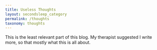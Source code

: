 ```yaml
---
title: Useless Thoughts
layout: secondsleep_category
permalink: /thoughts
taxonomy: thoughts
---
```

This is the least relevant part of this blog. My therapist suggested I write more, so that mostly what this is all about.